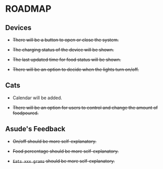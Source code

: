 # ROADMAP

## Devices

* ~~There will be a button to open or close the system.~~

* ~~The charging status of the device will be shown.~~

* ~~The last updated time for food status will be shown.~~

* ~~There will be an option to decide when the lights turn on/off.~~

## Cats

* Calendar will be added.

* ~~There will be an option for users to control and change the amount of foodpoured.~~

## Asude's Feedback

* ~~On/off should be more self-explanatory.~~

* ~~Food percentage should be more self-explanatory.~~

* ~~`Eats xxx grams` should be more self-explanatory.~~